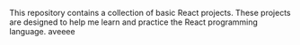 This repository contains a collection of basic React projects. These projects are designed to help me learn and practice the React programming language.
aveeee